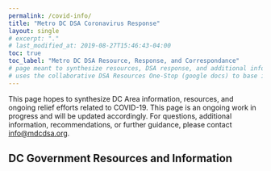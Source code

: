 ```yaml
---
permalink: /covid-info/
title: "Metro DC DSA Coronavirus Response"
layout: single
# excerpt: "."
# last_modified_at: 2019-08-27T15:46:43-04:00
toc: true
toc_label: "Metro DC DSA Resource, Response, and Correspondance"
# page meant to synthesize resources, DSA response, and additional information RE Coronavirus in one place.
# uses the collaborative DSA Resources One-Stop (google docs) to base information
---
```


This page hopes to synthesize DC Area information, resources, and ongoing relief efforts related to COVID-19. This page is an ongoing work in progress and will be updated accordingly. For questions, additional information, recommendations, or further guidance, please contact [info@mdcdsa.org](mailto:https://mdcdsa.org/).


## DC Government Resources and Information
<link href='https://actionnetwork.org/css/style-embed-v3.css' rel='stylesheet' type='text/css' /><script src='https://actionnetwork.org/widgets/v3/form/metro-dc-dsa-subscribe?format=js&source=widget'></script><div id='can-form-area-metro-dc-dsa-subscribe' style='width: 100%'><!-- this div is the target for our HTML insertion --></div>
